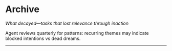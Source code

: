 # Archive
*What decayed—tasks that lost relevance through inaction*

Agent reviews quarterly for patterns: recurring themes may indicate blocked intentions vs dead dreams.

---

<!-- Tasks appear here with format:
**[Task Name]** - Archived: YYYY-MM-DD (Originally added: YYYY-MM-DD)
Why it mattered then: [context]
Why it decayed: [agent's analysis]

---
-->
